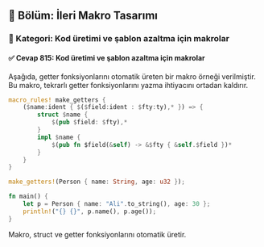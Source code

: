 ## 📘 Bölüm: İleri Makro Tasarımı  
### 🔹 Kategori: Kod üretimi ve şablon azaltma için makrolar  
#### ✅ Cevap 815: Kod üretimi ve şablon azaltma için makrolar

Aşağıda, getter fonksiyonlarını otomatik üreten bir makro örneği verilmiştir. Bu makro, tekrarlı getter fonksiyonlarını yazma ihtiyacını ortadan kaldırır.

```rust
macro_rules! make_getters {
    ($name:ident { $($field:ident : $fty:ty),* }) => {
        struct $name {
            $(pub $field: $fty),*
        }
        impl $name {
            $(pub fn $field(&self) -> &$fty { &self.$field })*
        }
    }
}

make_getters!(Person { name: String, age: u32 });

fn main() {
    let p = Person { name: "Ali".to_string(), age: 30 };
    println!("{} {}", p.name(), p.age());
}
```

Makro, struct ve getter fonksiyonlarını otomatik üretir.
